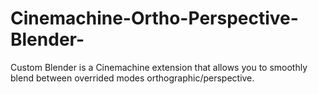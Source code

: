 # Cinemachine-Ortho-Perspective-Blender-
Custom Blender is a Cinemachine extension that allows you to smoothly blend between overrided modes orthographic/perspective.
